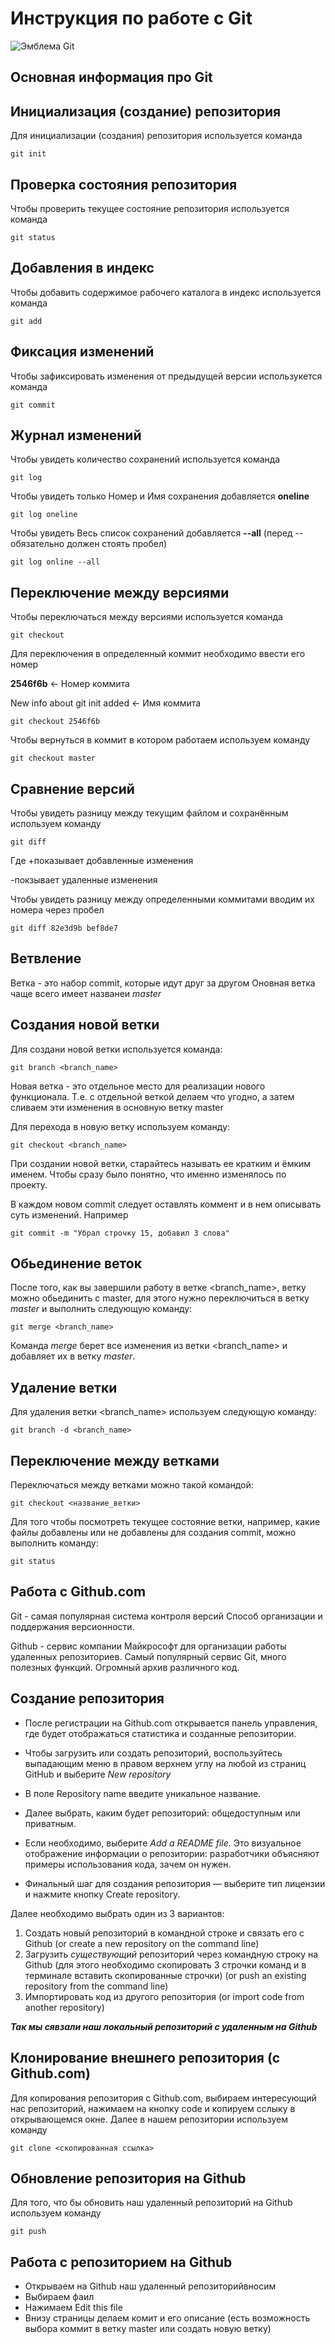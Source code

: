 # **Инструкция по работе с Git**


![Эмблема Git](git.jpeg)

## Основная информация про Git

## Инициализация (создание) репозитория

Для инициализации (создания) репозитория используется команда 
    
    git init  

## Проверка состояния  репозитория

Чтобы проверить текущее состояние репозитория используется команда

    git status


## Добавления в индекс

Чтобы добавить содержимое рабочего каталога в индекс используется команда

    git add

## Фиксация изменений

Чтобы зафиксировать изменения от предыдущей версии использукется команда

    git commit

## Журнал изменений

Чтобы увидеть количество сохранений используется команда

    git log

Чтобы увидеть только Номер и Имя сохранения добавляется **oneline** 

    git log oneline

Чтобы увидеть Весь список сохранений добавляется **--all** (перед -- обязательно должен стоять пробел)

    git log online --all

## Переключение между версиями

Чтобы переключаться между версиями используется команда 

    git checkout

Для переключения в определенный коммит необходимо ввести его номер

**2546f6b** <- Номер коммита 

New info about git init added <- Имя коммита

    git checkout 2546f6b 

Чтобы вернуться в коммит в котором работаем используем команду

    git checkout master

## Сравнение версий 

Чтобы увидеть разницу между текущим файлом
и сохранённым используем команду

    git diff
Где +показывает добавленные изменения

-покзывает удаленные изменения


Чтобы увидеть разницу между определенными коммитами вводим их номера через пробел

    git diff 82e3d9b bef8de7

## Ветвление

Ветка - это набор commit, которые идут друг за другом
Оновная ветка чаще всего имеет названеи  _master_

## Создания новой ветки

Для создани новой ветки используется команда:

    git branch <branch_name>

Новая ветка - это  отдельное место для реализации нового функционала. Т.е. с отдельной веткой делаем что угодно, а затем сливаем эти изменения в основную ветку master

Для перехода в новую ветку используем команду:

    git checkout <branch_name>

При создании новой ветки, старайтесь называть ее кратким и ёмким именем. Чтобы сразу было понятно, что именно изменялось по проекту. 

В каждом новом commit следует оставлять коммент и в нем описывать суть изменений. Например

    git commit -m "Убрал строчку 15, добавил 3 слова"

## Обьединение веток

После того, как вы завершили работу в ветке <branch_name>, ветку можно обьединить с master, для этого нужно переключиться в ветку _master_ и выполнить следующую команду:

    git merge <branch_name>

Команда _merge_ берет все изменения из ветки <branch_name> и добавляет их в ветку _master_.
    
## Удаление ветки

Для удаления ветки <branch_name> используем следующую команду:

    git branch -d <branch_name>
    

## Переключение между ветками 

Переключаться между ветками можно такой командой:

    git checkout <название_ветки>

Для того чтобы посмотреть текущее состояние ветки, например, какие файлы добавлены или не добавлены для создания commit, можно выполнить команду:

    git status

## Работа с Github.com

Git - самая популярная система контроля версий
Способ организации и поддержания
версионности. 

Github - сервис компании Майкрософт для
организации работы удаленных репозиториев.
Самый популярный сервис Git, много полезных функций.
Огромный архив различного код.

## Создание репозитория

* После регистрации на Github.com открывается панель управления, где будет отображаться статистика и созданные репозитории.

* Чтобы загрузить или создать репозиторий, воспользуйтесь выпадающим меню в правом верхнем углу на любой из страниц GitHub и выберите _New repository_

* В поле Repository name введите уникальное название.

* Далее выбрать, каким будет репозиторий: общедоступным или приватным.

* Если необходимо, выберите _Add a README file._ Это визуальное отображение информации о репозитории: разработчики объясняют примеры использования кода, зачем он нужен.

* Финальный шаг для создания репозитория — выберите тип лицензии и нажмите кнопку Create repository.

Далее необходимо выбрать один из 3 вариантов:
1. Создать новый репозиторий в командной строке и связать его с Github (or create a new repository on the command line)
2. Загрузить _существующий_ репозиторий через командную строку на Github (для этого необходимо скопировать 3 строчки команд и в терминале вставить скопированные строчки) (or push an existing repository from the command line)
3. Импортировать код из другого репозитория (or import code from another repository)

__*Так мы сявзали наш локальный репозиторий с удаленным на Github*__

## Клонирование внешнего репозитория (с Github.com)

Для копирования репозитория с Github.com, выбираем интересующий нас репозиторий, нажимаем на кнопку code и копируем сслыку в открывающемся окне. Далее в нашем репозитории используем команду

    git clone <скопированная ссылка>

## Обновление репозитория на Github

Для того, что бы обновить наш удаленный репозиторий на Github используем команду
    
    git push

## Работа с репозиторием на Github

* Открываем на Github наш удаленный репозиторийвносим 
* Выбираем фаил
* Нажимаем Edit this file
* Внизу страницы делаем комит и его описание (есть возможность выбора коммит в ветку master или создать новую ветку)









